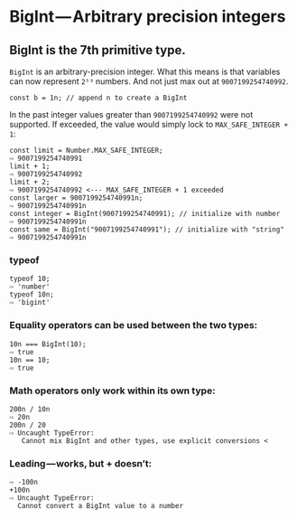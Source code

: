 # BigInt — Arbitrary precision integers

## BigInt is the 7th primitive type.

```BigInt``` is an arbitrary-precision integer. What this means is that variables can now represent ```2⁵³``` numbers. And not just max out at ```9007199254740992```.

```
const b = 1n; // append n to create a BigInt
```

In the past integer values greater than ```9007199254740992``` were not supported. If exceeded, the value would simply lock to ```MAX_SAFE_INTEGER + 1```:

```
const limit = Number.MAX_SAFE_INTEGER;
⇨ 9007199254740991
limit + 1;
⇨ 9007199254740992
limit + 2;
⇨ 9007199254740992 <--- MAX_SAFE_INTEGER + 1 exceeded
const larger = 9007199254740991n;
⇨ 9007199254740991n
const integer = BigInt(9007199254740991); // initialize with number
⇨ 9007199254740991n
const same = BigInt("9007199254740991"); // initialize with "string"
⇨ 9007199254740991n
```

### typeof

```
typeof 10;
⇨ 'number'
typeof 10n;
⇨ 'bigint'
```

### Equality operators can be used between the two types:

```
10n === BigInt(10);
⇨ true
10n == 10;
⇨ true
```

### Math operators only work within its own type:

```
200n / 10n
⇨ 20n
200n / 20
⇨ Uncaught TypeError:
   Cannot mix BigInt and other types, use explicit conversions <
```

### Leading — works, but + doesn’t:

```-100n
⇨ -100n
+100n
⇨ Uncaught TypeError:
  Cannot convert a BigInt value to a number
```
